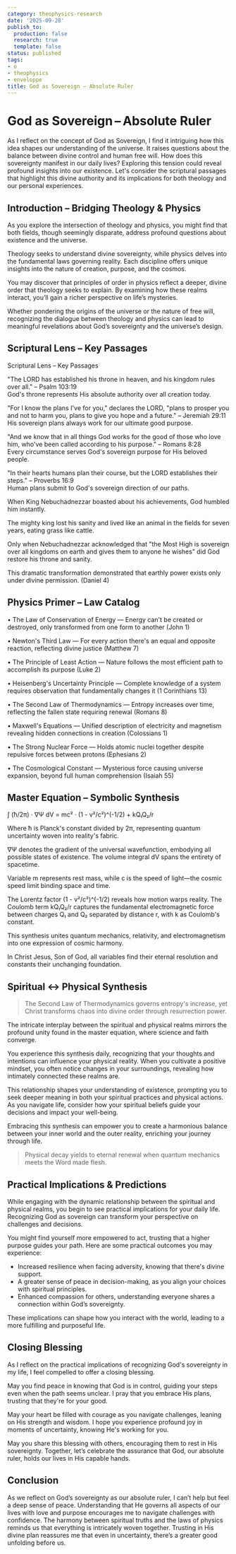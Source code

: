 ```yaml
---
category: theophysics-research
date: '2025-09-28'
publish_to:
  production: false
  research: true
  template: false
status: published
tags:
- o
- theophysics
- enveloppe
title: God as Sovereign – Absolute Ruler
---
```

   
# God as Sovereign – Absolute Ruler   
   
As I reflect on the concept of God as Sovereign, I find it intriguing how this idea shapes our understanding of the universe. It raises questions about the balance between divine control and human free will. How does this sovereignty manifest in our daily lives? Exploring this tension could reveal profound insights into our existence. Let's consider the scriptural passages that highlight this divine authority and its implications for both theology and our personal experiences.   
   
## Introduction – Bridging Theology & Physics   
   
As you explore the intersection of theology and physics, you might find that both fields, though seemingly disparate, address profound questions about existence and the universe.   
   
Theology seeks to understand divine sovereignty, while physics delves into the fundamental laws governing reality. Each discipline offers unique insights into the nature of creation, purpose, and the cosmos.   
   
You may discover that principles of order in physics reflect a deeper, divine order that theology seeks to explain. By examining how these realms interact, you’ll gain a richer perspective on life’s mysteries.   
   
Whether pondering the origins of the universe or the nature of free will, recognizing the dialogue between theology and physics can lead to meaningful revelations about God’s sovereignty and the universe’s design.   
   
## Scriptural Lens – Key Passages   
   
Scriptural Lens – Key Passages   
   
"The LORD has established his throne in heaven, and his kingdom rules over all." – Psalm 103:19   
God's throne represents His absolute authority over all creation today.   
   
"For I know the plans I've for you," declares the LORD, "plans to prosper you and not to harm you, plans to give you hope and a future." – Jeremiah 29:11   
His sovereign plans always work for our ultimate good purpose.   
   
"And we know that in all things God works for the good of those who love him, who've been called according to his purpose." – Romans 8:28   
Every circumstance serves God's sovereign purpose for His beloved people.   
   
"In their hearts humans plan their course, but the LORD establishes their steps." – Proverbs 16:9   
Human plans submit to God's sovereign direction of our paths.   
   
When King Nebuchadnezzar boasted about his achievements, God humbled him instantly.   
   
The mighty king lost his sanity and lived like an animal in the fields for seven years, eating grass like cattle.   
   
Only when Nebuchadnezzar acknowledged that "the Most High is sovereign over all kingdoms on earth and gives them to anyone he wishes" did God restore his throne and sanity.   
   
This dramatic transformation demonstrated that earthly power exists only under divine permission. (Daniel 4)   
   
## Physics Primer – Law Catalog   
   
• The Law of Conservation of Energy — Energy can't be created or destroyed, only transformed from one form to another (John 1)   
   
• Newton's Third Law — For every action there's an equal and opposite reaction, reflecting divine justice (Matthew 7)   
   
• The Principle of Least Action — Nature follows the most efficient path to accomplish its purpose (Luke 2)   
   
• Heisenberg's Uncertainty Principle — Complete knowledge of a system requires observation that fundamentally changes it (1 Corinthians 13)   
   
• The Second Law of Thermodynamics — Entropy increases over time, reflecting the fallen state requiring renewal (Romans 8)   
   
• Maxwell's Equations — Unified description of electricity and magnetism revealing hidden connections in creation (Colossians 1)   
   
• The Strong Nuclear Force — Holds atomic nuclei together despite repulsive forces between protons (Ephesians 2)   
   
• The Cosmological Constant — Mysterious force causing universe expansion, beyond full human comprehension (Isaiah 55)   
   
## Master Equation – Symbolic Synthesis   
   
∫ (ħ/2π) · ∇Ψ dV = mc² · (1 - v²/c²)^(-1/2) + kQ₁Q₂/r   
   
Where ħ is Planck's constant divided by 2π, representing quantum uncertainty woven into reality's fabric.   
   
∇Ψ denotes the gradient of the universal wavefunction, embodying all possible states of existence. The volume integral dV spans the entirety of spacetime.   
   
Variable m represents rest mass, while c is the speed of light—the cosmic speed limit binding space and time.   
   
The Lorentz factor (1 - v²/c²)^(-1/2) reveals how motion warps reality. The Coulomb term kQ₁Q₂/r captures the fundamental electromagnetic force between charges Q₁ and Q₂ separated by distance r, with k as Coulomb's constant.   
   
This synthesis unites quantum mechanics, relativity, and electromagnetism into one expression of cosmic harmony.   
   
In Christ Jesus, Son of God, all variables find their eternal resolution and constants their unchanging foundation.   
   
## Spiritual ↔ Physical Synthesis   
   
> The Second Law of Thermodynamics governs entropy's increase, yet Christ transforms chaos into divine order through resurrection power.   
   
The intricate interplay between the spiritual and physical realms mirrors the profound unity found in the master equation, where science and faith converge.   
   
You experience this synthesis daily, recognizing that your thoughts and intentions can influence your physical reality. When you cultivate a positive mindset, you often notice changes in your surroundings, revealing how intimately connected these realms are.   
   
This relationship shapes your understanding of existence, prompting you to seek deeper meaning in both your spiritual practices and physical actions. As you navigate life, consider how your spiritual beliefs guide your decisions and impact your well-being.   
   
Embracing this synthesis can empower you to create a harmonious balance between your inner world and the outer reality, enriching your journey through life.   
   
> Physical decay yields to eternal renewal when quantum mechanics meets the Word made flesh.   
   
## Practical Implications & Predictions   
   
While engaging with the dynamic relationship between the spiritual and physical realms, you begin to see practical implications for your daily life. Recognizing God as sovereign can transform your perspective on challenges and decisions.   
   
You might find yourself more empowered to act, trusting that a higher purpose guides your path. Here are some practical outcomes you may experience:   
   
   
- Increased resilience when facing adversity, knowing that there's divine support.   
- A greater sense of peace in decision-making, as you align your choices with spiritual principles.   
- Enhanced compassion for others, understanding everyone shares a connection within God’s sovereignty.   
   
These implications can shape how you interact with the world, leading to a more fulfilling and purposeful life.   
   
## Closing Blessing   
   
As I reflect on the practical implications of recognizing God's sovereignty in my life, I feel compelled to offer a closing blessing.   
   
May you find peace in knowing that God is in control, guiding your steps even when the path seems unclear. I pray that you embrace His plans, trusting that they're for your good.   
   
May your heart be filled with courage as you navigate challenges, leaning on His strength and wisdom. I hope you experience profound joy in moments of uncertainty, knowing He's working for you.   
   
May you share this blessing with others, encouraging them to rest in His sovereignty. Together, let’s celebrate the assurance that God, our absolute ruler, holds our lives in His capable hands.   
   
## Conclusion   
   
As we reflect on God’s sovereignty as our absolute ruler, I can’t help but feel a deep sense of peace. Understanding that He governs all aspects of our lives with love and purpose encourages me to navigate challenges with confidence. The harmony between spiritual truths and the laws of physics reminds us that everything is intricately woven together. Trusting in His divine plan reassures me that even in uncertainty, there’s a greater good unfolding before us.